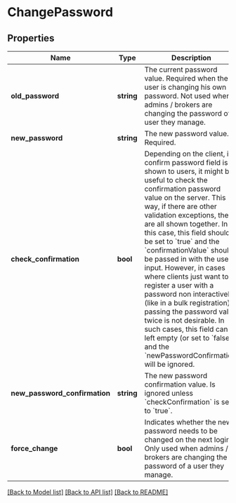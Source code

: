 # ChangePassword

## Properties
Name | Type | Description | Notes
------------ | ------------- | ------------- | -------------
**old_password** | **string** | The current password value. Required when the user is changing his own password. Not used when admins / brokers are changing the password of a user they manage. | [optional] 
**new_password** | **string** | The new password value. Required. | [optional] 
**check_confirmation** | **bool** | Depending on the client, if a confirm password field is shown to users, it might be useful to check the confirmation password value on the server. This way, if there are other validation exceptions, they are all shown together. In this case, this field should be set to &#x60;true&#x60; and the &#x60;confirmationValue&#x60; should be passed in with the user input. However, in cases where clients just want to register a user with a password non interactively (like in a bulk registration), passing the password value twice is not desirable. In such cases, this field can be left empty (or set to &#x60;false&#x60;), and the &#x60;newPasswordConfirmation&#x60; will be ignored. | [optional] 
**new_password_confirmation** | **string** | The new password confirmation value. Is ignored unless &#x60;checkConfirmation&#x60; is set to &#x60;true&#x60;. | [optional] 
**force_change** | **bool** | Indicates whether the new password needs to be changed on the next login. Only used when admins / brokers are changing the password of a user they manage. | [optional] 

[[Back to Model list]](../../README.md#documentation-for-models) [[Back to API list]](../../README.md#documentation-for-api-endpoints) [[Back to README]](../../README.md)

